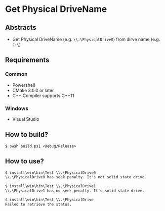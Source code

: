 # Get Physical DriveName

## Abstracts

* Get Physical DriveName (e.g. `\\.\PhysicalDrive0`) from dirve name (e.g. `C:\`)

## Requirements

### Common

* Powershell
* CMake 3.0.0 or later
* C++ Compiler supports C++11

### Windows

* Visual Studio

## How to build?

````shell
$ pwsh build.ps1 <Debug/Release>
````

## How to use?

````bat
$ install\win\bin\Test \\.\PhysicalDrive0
\\.\PhysicalDrive0 has seek penalty. It's not solid state drive.

$ install\win\bin\Test \\.\PhysicalDrive1
\\.\PhysicalDrive1 has no seek penalty. It's solid state drive.

$ install\win\bin\Test \\.\PhysicalDrive 
Failed to retrieve the status.
````